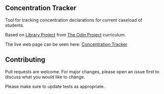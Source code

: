 ## Concentration Tracker

Tool for tracking concentration declarations for current caseload of students.

Based on [Library Project](https://www.theodinproject.com/courses/javascript/lessons/library) from [The Odin Project](https://www.theodinproject.com) curriculum.

The live web page can be seen here: [Concentration Tracker](https://bycdiaz.github.io/concentration-tracker/)

## Contributing

Pull requests are welcome. For major changes, please open an issue first to discuss what you would like to change.

Please make sure to update tests as appropriate.
